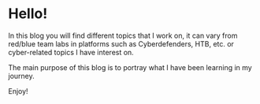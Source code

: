 # Hello!

In this blog you will find different topics that I work on, it can vary from red/blue team labs in platforms such as Cyberdefenders, HTB, etc. or cyber-related topics I have interest on.

The main purpose of this blog is to portray what I have been learning in my journey.

Enjoy!
